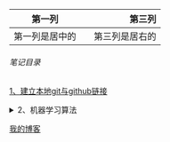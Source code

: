 |第一列| |第三列|
|:-:|:-|-:|
|第一列是居中的| |第三列是居右的|



###### 笔记目录

[1、建立本地git与github链接](./建立github本地关联链接/建立github本地关联链接.md)

<details>
 <summary>2、机器学习算法 </summary>
 <p> <a href=./tutorials/machine_learning/Logistic.md>逻辑回归算法</a> </p>
    [逻辑回归算法](./study/tutorials/machine_learning/Logistic.md)
</details>









[我的博客](https://blog.csdn.net/u011878435/article/details/78628484)

